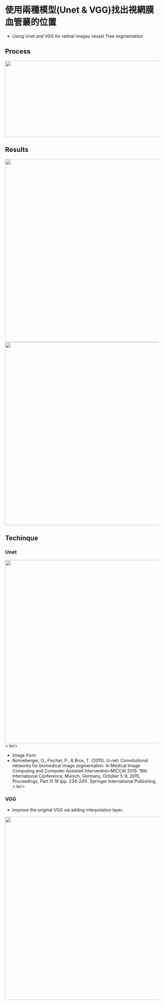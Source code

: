 # 使用兩種模型(Unet & VGG)找出視網膜血管叢的位置
* Using Unet and VGG for retinal images vessel Tree segmentation

## Process
<img src = "https://github.com/NTU-Chiu/ML_Projects/assets/91785016/9c0c8c85-75d2-4c71-8703-bc009f852ba8.png" width = "900" height = "250">

## Results
<img src = "https://github.com/NTU-Chiu/ML_Projects/assets/91785016/27866b52-aca4-4082-b994-50ab781f51c0.png" width = "600">
<img src = "https://github.com/NTU-Chiu/ML_Projects/assets/91785016/93067e19-f6b8-41c6-82b9-b3b97f90c689.png" width = "600">

## Techinque
### Unet
<img src = "https://github.com/NTU-Chiu/ML_Projects/assets/91785016/b56ed867-2e22-4e04-bace-517db6a6dee3.png" width = "600">< br/>
* Image from:
* Ronneberger, O., Fischer, P., & Brox, T. (2015). U-net: Convolutional networks for biomedical image segmentation. In Medical Image Computing and Computer-Assisted Intervention–MICCAI 2015: 18th International Conference, Munich, Germany, October 5-9, 2015, Proceedings, Part III 18 (pp. 234-241). Springer International Publishing. < br/>

### VGG
* Improve the original VGG via adding interpolation layer.
<img src = "https://github.com/NTU-Chiu/ML_Projects/assets/91785016/86d717ad-255f-462f-bb43-f24589c3a684.png" width = "600">
